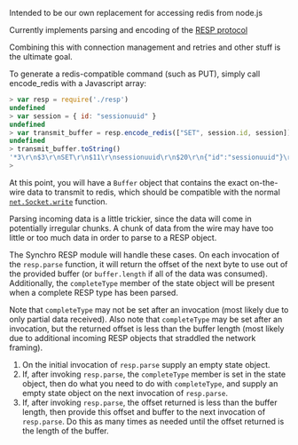 Intended to be our own replacement for accessing redis from node.js

Currently implements parsing and encoding of the [RESP protocol](http://redis.io/topics/protocol)

Combining this with connection management and retries and other stuff is the
ultimate goal.

To generate a redis-compatible command (such as PUT), simply call encode_redis
with a Javascript array:

```Javascript
> var resp = require('./resp')
undefined
> var session = { id: "sessionuuid" }
undefined
> var transmit_buffer = resp.encode_redis(["SET", session.id, session])
undefined
> transmit_buffer.toString()
'*3\r\n$3\r\nSET\r\n$11\r\nsessionuuid\r\n$20\r\n{"id":"sessionuuid"}\r\n'
> 
```

At this point, you will have a `Buffer` object that contains the exact on-the-wire
data to transmit to redis, which should be compatible with the normal
[`net.Socket.write`](http://nodejs.org/api/net.html#net_socket_write_data_encoding_callback)
function.

Parsing incoming data is a little trickier, since the data will come in potentially
irregular chunks. A chunk of data from the wire may have too little or too much
data in order to parse to a RESP object.

The Synchro RESP module will handle these cases. On each invocation of the
`resp.parse` function, it will return the offset of the next byte to use out of
the provided buffer (or `buffer.length` if all of the data was consumed).
Additionally, the `completeType` member of the state object will be present
when a complete RESP type has been parsed.

Note that `completeType` may not be set after an invocation (most likely due to
only partial data received). Also note that `completeType` may be set after an
invocation, but the returned offset is less than the buffer length (most likely
due to additional incoming RESP objects that straddled the network framing).

1. On the initial invocation of `resp.parse` supply an empty state object.
1. If, after invoking `resp.parse`, the `completeType` member is set in the state
   object, then do what you need to do with `completeType`, and supply an empty
   state object on the next invocation of `resp.parse`.
1. If, after invoking `resp.parse`, the offset returned is less than the buffer
   length, then provide this offset and buffer to the next invocation of
   `resp.parse`. Do this as many times as needed until the offset returned is
   the length of the buffer.

